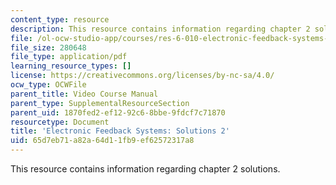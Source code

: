 ```yaml
---
content_type: resource
description: This resource contains information regarding chapter 2 solutions.
file: /ol-ocw-studio-app/courses/res-6-010-electronic-feedback-systems-spring-2013/65d7eb71a82a64d11fb9ef62572317a8_MITRES_6-010S13_sol02.pdf
file_size: 280648
file_type: application/pdf
learning_resource_types: []
license: https://creativecommons.org/licenses/by-nc-sa/4.0/
ocw_type: OCWFile
parent_title: Video Course Manual
parent_type: SupplementalResourceSection
parent_uid: 1870fed2-ef12-92c6-8bbe-9fdcf7c71870
resourcetype: Document
title: 'Electronic Feedback Systems: Solutions 2'
uid: 65d7eb71-a82a-64d1-1fb9-ef62572317a8
---
```

This resource contains information regarding chapter 2 solutions.